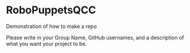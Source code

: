 # RoboPuppetsQCC
Demonstration of how to make a repo

Please write in your Group Name, GitHub usernames, and a description of what you want your project to be.
